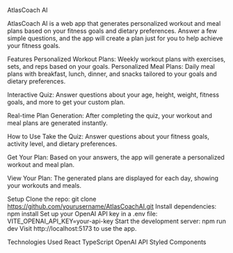 AtlasCoach AI

AtlasCoach AI is a web app that generates personalized workout and meal plans based on your fitness goals and dietary preferences. 
Answer a few simple questions, and the app will create a plan just for you to help achieve your fitness goals.

Features Personalized Workout Plans: 
Weekly workout plans with exercises, sets, and reps based on your goals. Personalized Meal Plans: Daily meal plans with breakfast, lunch, dinner, and snacks tailored to your goals and dietary preferences. 

Interactive Quiz: 
Answer questions about your age, height, weight, fitness goals, and more to get your custom plan. 

Real-time Plan Generation: 
After completing the quiz, your workout and meal plans are generated instantly. 

How to Use Take the Quiz: 
Answer questions about your fitness goals, activity level, and dietary preferences. 

Get Your Plan: 
Based on your answers, the app will generate a personalized workout and meal plan. 

View Your Plan: 
The generated plans are displayed for each day, showing your workouts and meals.

Setup Clone the repo: 
git clone https://github.com/yourusername/AtlasCoachAI.git 
Install dependencies: npm install 
Set up your OpenAI API key in a .env file: VITE_OPENAI_API_KEY=your-api-key 
Start the development server: npm run dev 
Visit http://localhost:5173 to use the app.

Technologies Used React TypeScript OpenAI API Styled Components
